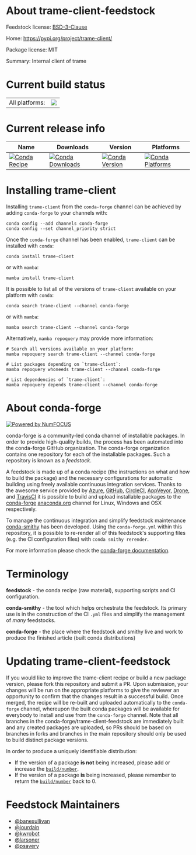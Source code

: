 About trame-client-feedstock
============================

Feedstock license: [BSD-3-Clause](https://github.com/conda-forge/trame-client-feedstock/blob/main/LICENSE.txt)

Home: https://pypi.org/project/trame-client/

Package license: MIT

Summary: Internal client of trame

Current build status
====================


<table><tr><td>All platforms:</td>
    <td>
      <a href="https://dev.azure.com/conda-forge/feedstock-builds/_build/latest?definitionId=18597&branchName=main">
        <img src="https://dev.azure.com/conda-forge/feedstock-builds/_apis/build/status/trame-client-feedstock?branchName=main">
      </a>
    </td>
  </tr>
</table>

Current release info
====================

| Name | Downloads | Version | Platforms |
| --- | --- | --- | --- |
| [![Conda Recipe](https://img.shields.io/badge/recipe-trame--client-green.svg)](https://anaconda.org/conda-forge/trame-client) | [![Conda Downloads](https://img.shields.io/conda/dn/conda-forge/trame-client.svg)](https://anaconda.org/conda-forge/trame-client) | [![Conda Version](https://img.shields.io/conda/vn/conda-forge/trame-client.svg)](https://anaconda.org/conda-forge/trame-client) | [![Conda Platforms](https://img.shields.io/conda/pn/conda-forge/trame-client.svg)](https://anaconda.org/conda-forge/trame-client) |

Installing trame-client
=======================

Installing `trame-client` from the `conda-forge` channel can be achieved by adding `conda-forge` to your channels with:

```
conda config --add channels conda-forge
conda config --set channel_priority strict
```

Once the `conda-forge` channel has been enabled, `trame-client` can be installed with `conda`:

```
conda install trame-client
```

or with `mamba`:

```
mamba install trame-client
```

It is possible to list all of the versions of `trame-client` available on your platform with `conda`:

```
conda search trame-client --channel conda-forge
```

or with `mamba`:

```
mamba search trame-client --channel conda-forge
```

Alternatively, `mamba repoquery` may provide more information:

```
# Search all versions available on your platform:
mamba repoquery search trame-client --channel conda-forge

# List packages depending on `trame-client`:
mamba repoquery whoneeds trame-client --channel conda-forge

# List dependencies of `trame-client`:
mamba repoquery depends trame-client --channel conda-forge
```


About conda-forge
=================

[![Powered by
NumFOCUS](https://img.shields.io/badge/powered%20by-NumFOCUS-orange.svg?style=flat&colorA=E1523D&colorB=007D8A)](https://numfocus.org)

conda-forge is a community-led conda channel of installable packages.
In order to provide high-quality builds, the process has been automated into the
conda-forge GitHub organization. The conda-forge organization contains one repository
for each of the installable packages. Such a repository is known as a *feedstock*.

A feedstock is made up of a conda recipe (the instructions on what and how to build
the package) and the necessary configurations for automatic building using freely
available continuous integration services. Thanks to the awesome service provided by
[Azure](https://azure.microsoft.com/en-us/services/devops/), [GitHub](https://github.com/),
[CircleCI](https://circleci.com/), [AppVeyor](https://www.appveyor.com/),
[Drone](https://cloud.drone.io/welcome), and [TravisCI](https://travis-ci.com/)
it is possible to build and upload installable packages to the
[conda-forge](https://anaconda.org/conda-forge) [anaconda.org](https://anaconda.org/)
channel for Linux, Windows and OSX respectively.

To manage the continuous integration and simplify feedstock maintenance
[conda-smithy](https://github.com/conda-forge/conda-smithy) has been developed.
Using the ``conda-forge.yml`` within this repository, it is possible to re-render all of
this feedstock's supporting files (e.g. the CI configuration files) with ``conda smithy rerender``.

For more information please check the [conda-forge documentation](https://conda-forge.org/docs/).

Terminology
===========

**feedstock** - the conda recipe (raw material), supporting scripts and CI configuration.

**conda-smithy** - the tool which helps orchestrate the feedstock.
                   Its primary use is in the construction of the CI ``.yml`` files
                   and simplify the management of *many* feedstocks.

**conda-forge** - the place where the feedstock and smithy live and work to
                  produce the finished article (built conda distributions)


Updating trame-client-feedstock
===============================

If you would like to improve the trame-client recipe or build a new
package version, please fork this repository and submit a PR. Upon submission,
your changes will be run on the appropriate platforms to give the reviewer an
opportunity to confirm that the changes result in a successful build. Once
merged, the recipe will be re-built and uploaded automatically to the
`conda-forge` channel, whereupon the built conda packages will be available for
everybody to install and use from the `conda-forge` channel.
Note that all branches in the conda-forge/trame-client-feedstock are
immediately built and any created packages are uploaded, so PRs should be based
on branches in forks and branches in the main repository should only be used to
build distinct package versions.

In order to produce a uniquely identifiable distribution:
 * If the version of a package **is not** being increased, please add or increase
   the [``build/number``](https://docs.conda.io/projects/conda-build/en/latest/resources/define-metadata.html#build-number-and-string).
 * If the version of a package **is** being increased, please remember to return
   the [``build/number``](https://docs.conda.io/projects/conda-build/en/latest/resources/define-metadata.html#build-number-and-string)
   back to 0.

Feedstock Maintainers
=====================

* [@banesullivan](https://github.com/banesullivan/)
* [@jourdain](https://github.com/jourdain/)
* [@kwrobot](https://github.com/kwrobot/)
* [@larsoner](https://github.com/larsoner/)
* [@psavery](https://github.com/psavery/)

